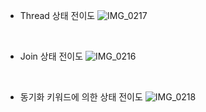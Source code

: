 * Thread 상태 전이도 
![IMG_0217](https://user-images.githubusercontent.com/54930365/179150538-aed6b9de-e636-408b-8959-948d57b31038.jpg)

<br>

* Join 상태 전이도
  ![IMG_0216](https://user-images.githubusercontent.com/54930365/179150561-8c931ea5-5134-43bf-9416-50f207b30f32.jpg)

<br>

* 동기화 키워드에 의한 상태 전이도 
![IMG_0218](https://user-images.githubusercontent.com/54930365/179150524-f5761a08-3672-41c3-8b98-2a65b1966b34.jpg)


